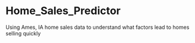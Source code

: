 # Home_Sales_Predictor
Using Ames, IA home sales data to understand what factors lead to homes selling quickly

